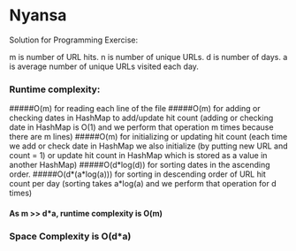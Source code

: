 # Nyansa

Solution for Programming Exercise:

m is number of URL hits.
n is number of unique URLs.
d is number of days.
a is average number of unique URLs visited each day.

### Runtime complexity:
#####O(m) for reading each line of the file
#####O(m) for adding or checking dates in HashMap to add/update hit count (adding or checking date in HashMap is O(1) and we perform that operation m times because there are m lines)
#####O(m) for initializing or updating hit count (each time we add or check date in HashMap we also initialize (by putting new URL and count = 1) or update hit count in HashMap which is stored as a value in another HashMap)
#####O(d\*log(d)) for sorting dates in the ascending order.
#####O(d\*(a\*log(a))) for sorting in descending order of URL hit count per day (sorting takes a\*log(a) and we perform that operation for d times)
#### As m >> d\*a, runtime complexity is O(m)

### Space Complexity is O(d\*a) 




